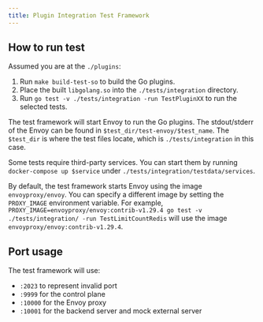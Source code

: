 ```yaml
---
title: Plugin Integration Test Framework
---
```


## How to run test

Assumed you are at the `./plugins`:

1. Run `make build-test-so` to build the Go plugins.
2. Place the built `libgolang.so` into the `./tests/integration` directory.
3. Run `go test -v ./tests/integration -run TestPluginXX` to run the selected tests.

The test framework will start Envoy to run the Go plugins. The stdout/stderr of the Envoy can be found in `$test_dir/test-envoy/$test_name`.
The `$test_dir` is where the test files locate, which is `./tests/integration` in this case.

Some tests require third-party services. You can start them by running `docker-compose up $service` under `./tests/integration/testdata/services`.

By default, the test framework starts Envoy using the image `envoyproxy/envoy`. You can specify a different image by setting the `PROXY_IMAGE` environment variable. For example, `PROXY_IMAGE=envoyproxy/envoy:contrib-v1.29.4 go test -v ./tests/integration/ -run TestLimitCountRedis` will use the image `envoyproxy/envoy:contrib-v1.29.4`.

## Port usage

The test framework will use:

* `:2023` to represent invalid port
* `:9999` for the control plane
* `:10000` for the Envoy proxy
* `:10001` for the backend server and mock external server
